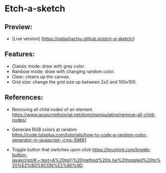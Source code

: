 # Etch-a-sketch

## Preview: 
- [Live version] (https://natashachiu.github.io/etch-a-sketch/)

## Features:
- Classic mode: draw with grey color.
- Rainbow mode: draw with changing random color.
- Clear: cleans up the canvas.
- Grid size: change the grid size up between 2x2 and 100x100.

## References:
 - Removing all child nodes of an element 
    https://www.javascripttutorial.net/dom/manipulating/remove-all-child-nodes/

 - Generate RGB colors at random
    https://code.tutsplus.com/tutorials/how-to-code-a-random-color-generator-in-javascript--cms-39861

 - Toggle button that switches upon click
    https://linuxhint.com/toggle-button-javascript/#:~:text=A%20tgl()%20method%20is,be%20toggled%20to%20%E2%80%9CON%E2%80%9D.